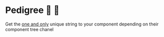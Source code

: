 # Pedigree :dog: :100:

Get the [one and only](https://www.youtube.com/watch?v=ZvMsp7s78Do) unique string to your component depending on their component tree chanel

